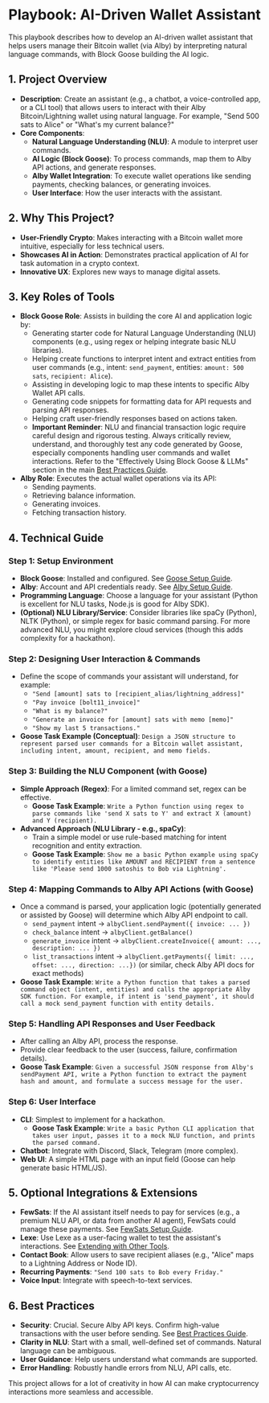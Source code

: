 # Playbook: AI-Driven Wallet Assistant

This playbook describes how to develop an AI-driven wallet assistant that helps users manage their Bitcoin wallet (via Alby) by interpreting natural language commands, with Block Goose building the AI logic.

## 1. Project Overview

*   **Description**: Create an assistant (e.g., a chatbot, a voice-controlled app, or a CLI tool) that allows users to interact with their Alby Bitcoin/Lightning wallet using natural language. For example, "Send 500 sats to Alice" or "What's my current balance?"
*   **Core Components**:
    *   **Natural Language Understanding (NLU)**: A module to interpret user commands.
    *   **AI Logic (Block Goose)**: To process commands, map them to Alby API actions, and generate responses.
    *   **Alby Wallet Integration**: To execute wallet operations like sending payments, checking balances, or generating invoices.
    *   **User Interface**: How the user interacts with the assistant.

## 2. Why This Project?

*   **User-Friendly Crypto**: Makes interacting with a Bitcoin wallet more intuitive, especially for less technical users.
*   **Showcases AI in Action**: Demonstrates practical application of AI for task automation in a crypto context.
*   **Innovative UX**: Explores new ways to manage digital assets.

## 3. Key Roles of Tools

*   **Block Goose Role**: Assists in building the core AI and application logic by:
    *   Generating starter code for Natural Language Understanding (NLU) components (e.g., using regex or helping integrate basic NLU libraries).
    *   Helping create functions to interpret intent and extract entities from user commands (e.g., intent: `send_payment`, entities: `amount: 500 sats`, `recipient: Alice`).
    *   Assisting in developing logic to map these intents to specific Alby Wallet API calls.
    *   Generating code snippets for formatting data for API requests and parsing API responses.
    *   Helping craft user-friendly responses based on actions taken.
    *   **Important Reminder**: NLU and financial transaction logic require careful design and rigorous testing. Always critically review, understand, and thoroughly test any code generated by Goose, especially components handling user commands and wallet interactions. Refer to the "Effectively Using Block Goose & LLMs" section in the main [Best Practices Guide](../COMMON/Best-Practices.md).
*   **Alby Role**: Executes the actual wallet operations via its API:
    *   Sending payments.
    *   Retrieving balance information.
    *   Generating invoices.
    *   Fetching transaction history.

## 4. Technical Guide

### Step 1: Setup Environment

*   **Block Goose**: Installed and configured. See [Goose Setup Guide](../COMMON/Setup-Guides/Goose-Setup.md).
*   **Alby**: Account and API credentials ready. See [Alby Setup Guide](../COMMON/Setup-Guides/Alby-Setup.md).
*   **Programming Language**: Choose a language for your assistant (Python is excellent for NLU tasks, Node.js is good for Alby SDK).
*   **(Optional) NLU Library/Service**: Consider libraries like spaCy (Python), NLTK (Python), or simple regex for basic command parsing. For more advanced NLU, you might explore cloud services (though this adds complexity for a hackathon).

### Step 2: Designing User Interaction & Commands

*   Define the scope of commands your assistant will understand, for example:
    *   `"Send [amount] sats to [recipient_alias/lightning_address]"`
    *   `"Pay invoice [bolt11_invoice]"`
    *   `"What is my balance?"`
    *   `"Generate an invoice for [amount] sats with memo [memo]"`
    *   `"Show my last 5 transactions."`
*   **Goose Task Example (Conceptual)**: `Design a JSON structure to represent parsed user commands for a Bitcoin wallet assistant, including intent, amount, recipient, and memo fields.`

### Step 3: Building the NLU Component (with Goose)

*   **Simple Approach (Regex)**: For a limited command set, regex can be effective.
    *   **Goose Task Example**: `Write a Python function using regex to parse commands like 'send X sats to Y' and extract X (amount) and Y (recipient).`
*   **Advanced Approach (NLU Library - e.g., spaCy)**:
    *   Train a simple model or use rule-based matching for intent recognition and entity extraction.
    *   **Goose Task Example**: `Show me a basic Python example using spaCy to identify entities like AMOUNT and RECIPIENT from a sentence like 'Please send 1000 satoshis to Bob via Lightning'.`

### Step 4: Mapping Commands to Alby API Actions (with Goose)

*   Once a command is parsed, your application logic (potentially generated or assisted by Goose) will determine which Alby API endpoint to call.
    *   `send_payment` intent -> `albyClient.sendPayment({ invoice: ... })`
    *   `check_balance` intent -> `albyClient.getBalance()`
    *   `generate_invoice` intent -> `albyClient.createInvoice({ amount: ..., description: ... })`
    *   `list_transactions` intent -> `albyClient.getPayments({ limit: ..., offset: ..., direction: ...})` (or similar, check Alby API docs for exact methods)
*   **Goose Task Example**: `Write a Python function that takes a parsed command object (intent, entities) and calls the appropriate Alby SDK function. For example, if intent is 'send_payment', it should call a mock send_payment function with entity details.`

### Step 5: Handling API Responses and User Feedback

*   After calling an Alby API, process the response.
*   Provide clear feedback to the user (success, failure, confirmation details).
*   **Goose Task Example**: `Given a successful JSON response from Alby's sendPayment API, write a Python function to extract the payment hash and amount, and formulate a success message for the user.`

### Step 6: User Interface

*   **CLI**: Simplest to implement for a hackathon.
    *   **Goose Task Example**: `Write a basic Python CLI application that takes user input, passes it to a mock NLU function, and prints the parsed command.`
*   **Chatbot**: Integrate with Discord, Slack, Telegram (more complex).
*   **Web UI**: A simple HTML page with an input field (Goose can help generate basic HTML/JS).

## 5. Optional Integrations & Extensions

*   **FewSats**: If the AI assistant itself needs to pay for services (e.g., a premium NLU API, or data from another AI agent), FewSats could manage these payments. See [FewSats Setup Guide](../COMMON/Setup-Guides/FewSats-Setup.md).
*   **Lexe**: Use Lexe as a user-facing wallet to test the assistant's interactions. See [Extending with Other Tools](../COMMON/Extending-with-Other-Tools.md).
*   **Contact Book**: Allow users to save recipient aliases (e.g., "Alice" maps to a Lightning Address or Node ID).
*   **Recurring Payments**: `"Send 100 sats to Bob every Friday."`
*   **Voice Input**: Integrate with speech-to-text services.

## 6. Best Practices

*   **Security**: Crucial. Secure Alby API keys. Confirm high-value transactions with the user before sending. See [Best Practices Guide](../COMMON/Best-Practices.md).
*   **Clarity in NLU**: Start with a small, well-defined set of commands. Natural language can be ambiguous.
*   **User Guidance**: Help users understand what commands are supported.
*   **Error Handling**: Robustly handle errors from NLU, API calls, etc.

This project allows for a lot of creativity in how AI can make cryptocurrency interactions more seamless and accessible.
